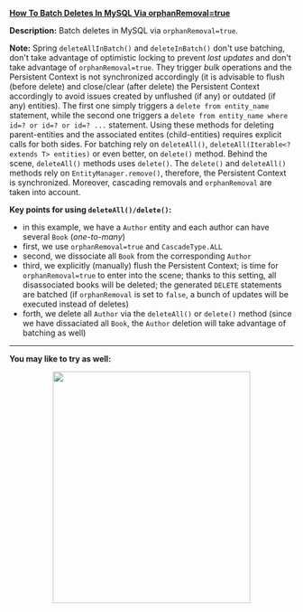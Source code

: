 **[How To Batch Deletes In MySQL Via orphanRemoval=true](https://github.com/AnghelLeonard/Hibernate-SpringBoot/tree/master/HibernateSpringBootBatchDeleteOrphanRemoval)**
 
**Description:** Batch deletes in MySQL via `orphanRemoval=true`.

**Note:** Spring `deleteAllInBatch()` and `deleteInBatch()` don't use batching, don't take advantage of optimistic locking to prevent *lost updates* and don't take advantage of `orphanRemoval=true`. They trigger *bulk* operations and the Persistent Context is not synchronized accordingly (it is advisable to flush (before delete) and close/clear (after delete) the Persistent Context accordingly to avoid issues created by unflushed (if any) or outdated (if any) entities). The first one simply triggers a `delete from entity_name` statement, while the second one triggers a `delete from entity_name where id=? or id=? or id=? ...` statement. Using these methods for deleting parent-entities and the associated entites (child-entities) requires explicit calls for both sides. For batching rely on `deleteAll()`, `deleteAll(Iterable<? extends T> entities)` or even better, on `delete()` method. Behind the scene, `deleteAll()` methods uses `delete()`. The `delete()` and `deleteAll()` methods rely on `EntityManager.remove()`, therefore, the Persistent Context is synchronized. Moreover, cascading removals and `orphanRemoval` are taken into account.

**Key points for using `deleteAll()/delete()`:**
- in this example, we have a `Author` entity and each author can have several `Book` (*one-to-many*)
- first, we use `orphanRemoval=true` and `CascadeType.ALL`
- second, we dissociate all `Book` from the corresponding `Author`
- third, we explicitly (manually) flush the Persistent Context; is time for `orphanRemoval=true` to enter into the scene; thanks to this setting, all disassociated books will be deleted; the generated `DELETE` statements are batched (if `orphanRemoval` is set to `false`, a bunch of updates will be executed instead of deletes)
- forth, we delete all `Author` via the `deleteAll()` or `delete()` method (since we have dissaciated all `Book`, the `Author` deletion will take advantage of batching as well)

-------------------------------

**You may like to try as well:**
<a href="https://leanpub.com/java-persistence-performance-illustrated-guide"><p align="center"><img src="https://github.com/AnghelLeonard/Hibernate-SpringBoot/blob/master/Java%20Persistence%20Performance%20Illustrated%20Guide.jpg" height="410" width="350"/></p></a>
